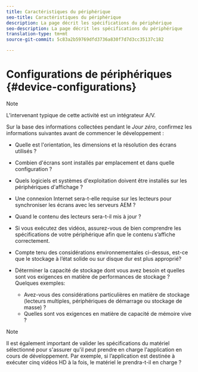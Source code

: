 ```yaml
---
title: Caractéristiques du périphérique
seo-title: Caractéristiques du périphérique
description: La page décrit les spécifications du périphérique
seo-description: La page décrit les spécifications du périphérique
translation-type: tm+mt
source-git-commit: 5c83a2b59769dfd3736a830f7d7d3cc35137c182

---
```



# Configurations de périphériques {#device-configurations}

>[!NOTE]
>
>L’intervenant typique de cette activité est un intégrateur A/V.

Sur la base des informations collectées pendant le *Jour zéro*, confirmez les informations suivantes avant de commencer le développement :

* Quelle est l'orientation, les dimensions et la résolution des écrans utilisés ?

* Combien d'écrans sont installés par emplacement et dans quelle configuration ?

* Quels logiciels et systèmes d'exploitation doivent être installés sur les périphériques d'affichage ?

* Une connexion Internet sera-t-elle requise sur les lecteurs pour synchroniser les écrans avec les serveurs AEM ?

* Quand le contenu des lecteurs sera-t-il mis à jour ?

* Si vous exécutez des vidéos, assurez-vous de bien comprendre les spécifications de votre périphérique afin que le contenu s’affiche correctement.

* Compte tenu des considérations environnementales ci-dessus, est-ce que le stockage à l’état solide ou sur disque dur est plus approprié?

* Déterminer la capacité de stockage dont vous avez besoin et quelles sont vos exigences en matière de performances de stockage ? Quelques exemples:
   * Avez-vous des considérations particulières en matière de stockage (lecteurs multiples, périphériques de démarrage ou stockage de masse) ?
   * Quelles sont vos exigences en matière de capacité de mémoire vive ?


>[!NOTE]
>
>Il est également important de valider les spécifications du matériel sélectionné pour s'assurer qu'il peut prendre en charge l'application en cours de développement. Par exemple, si l’application est destinée à exécuter cinq vidéos HD à la fois, le matériel le prendra-t-il en charge ?
